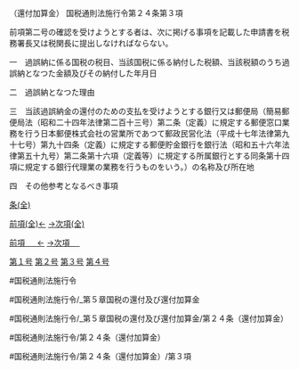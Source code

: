 （還付加算金）
国税通則法施行令第２４条第３項

前項第二号の確認を受けようとする者は、次に掲げる事項を記載した申請書を税務署長又は税関長に提出しなければならない。

一　過誤納に係る国税の税目、当該国税に係る納付した税額、当該税額のうち過誤納となつた金額及びその納付した年月日

二　過誤納となつた理由

三　当該過誤納金の還付のための支払を受けようとする銀行又は郵便局（簡易郵便局法（昭和二十四年法律第二百十三号）第二条（定義）に規定する郵便窓口業務を行う日本郵便株式会社の営業所であつて郵政民営化法（平成十七年法律第九十七号）第九十四条（定義）に規定する郵便貯金銀行を銀行法（昭和五十六年法律第五十九号）第二条第十六項（定義等）に規定する所属銀行とする同条第十四項に規定する銀行代理業の業務を行うものをいう。）の名称及び所在地

四　その他参考となるべき事項

[条(全)](国税通則法施行＿令＿第２４条_.md)

[前項(全)←](国税通則法施行＿令＿第２４条第２項_.md)    [→次項(全)](国税通則法施行＿令＿第２４条第４項_.md)

[前項 　 ←](国税通則法施行＿令＿第２４条第２項.md)    [→次項 　 ](国税通則法施行＿令＿第２４条第４項.md)

[第１号](国税通則法施行＿令＿第２４条第３項第１号.md)  [第２号](国税通則法施行＿令＿第２４条第３項第２号.md)  [第３号](国税通則法施行＿令＿第２４条第３項第３号.md)  [第４号](国税通則法施行＿令＿第２４条第３項第４号.md)  

#国税通則法施行令

#国税通則法施行令/_第５章国税の還付及び還付加算金

#国税通則法施行令/_第５章国税の還付及び還付加算金/第２４条（還付加算金）

#国税通則法施行令/第２４条（還付加算金）

#国税通則法施行令/第２４条（還付加算金）/第３項

